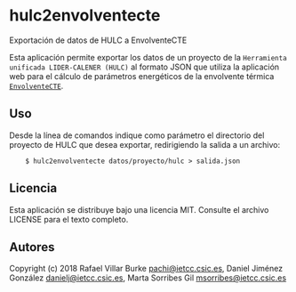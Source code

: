 # hulc2envolventecte

Exportación de datos de HULC a EnvolventeCTE

Esta aplicación permite exportar los datos de un proyecto de la `Herramienta unificada LIDER-CALENER (HULC)` al formato JSON que utiliza la aplicación web para el cálculo de parámetros energéticos de la envolvente térmica [`EnvolventeCTE`](https://pachi.github.io/envolventecte).

## Uso

Desde la línea de comandos indique como parámetro el directorio del proyecto de HULC que desea exportar, redirigiendo la salida a un archivo:

```
    $ hulc2envolventecte datos/proyecto/hulc > salida.json
```

## Licencia

Esta aplicación se distribuye bajo una licencia MIT. Consulte el archivo LICENSE para el texto completo.

## Autores

Copyright (c) 2018 Rafael Villar Burke <pachi@ietcc.csic.es>,  Daniel Jiménez González <danielj@ietcc.csic.es>, Marta Sorribes Gil <msorribes@ietcc.csic.es>
